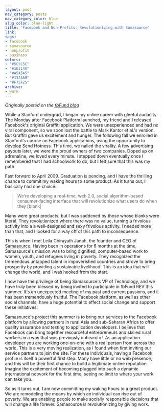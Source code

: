 ```yaml
---
layout: post
nav_category: posts
nav_category_color: blue
slug_color: blue-light
title: 'Facebook and Non-Profits: Revolutionizing with Samasource'
link:
tags:
- facebook
- samasource
- nonprofit
- business
colors:
- "#5C5C5C"
- "#1E314A"
- "#A5A5A5"
- "#132A60"
- "#F75F25"
archive:
- work
---
```


*Originally posted on the [fbFund blog](http://fbfund.com/facebook-and-non-profits-revolutionizing-with-samasource/)*

While a Stanford undergrad, I began my online career with gleeful audacity. The Monday after Facebook Platform launched, my friend and I released Facebook's original Graffiti application. We were unexperienced and had no viral component, so we soon lost the battle to Mark Kantor et al.'s version. But Graffiti gave us excitement and hunger. The following fall we enrolled in Stanford's course on Facebook applications, using the opportunity to develop Send Hotness. This time, we nailed the virality. A few advertising payouts later, we were the proud owners of two companies. Doped up on adrenaline, we loved every minute. I stepped down eventually once I remembered that I had schoolwork to do, but I felt sure that this was my path.

<!-- more -->

Fast forward to April 2009. Graduation is pending, and I have the thrilling chance to commit my waking hours to some product. As it turns out, I basically had one choice:

> We're developing a real-time, web 2.0, social algorithm-based consumer-facing interface that will revolutionize what users do when they [blank]

Many were great products, but I was saddened by those whose blanks were literal. They revolutionized where there was no value, turning a frivolous activity into a a well-designed and sexy frivolous activity. I needed more than that, and I looked for a way off of this path to inconsequence.

This is when I met Leila Chirayath Janah, the founder and CEO of [Samasource](https://www.samasource.org/). Having been in operations for 6 months at the time, Samasource's mission was to bring dignified, computer-based work to women, youth, and refugees living in poverty. They recognized the tremendous untapped talent in impoverished countries and strove to bring prosperity by providing a sustainable livelihood. This is an idea that will change the world, and I was hooked from the start.

I now have the privilege of being Samasource's VP of Technology, and we have truly been blessed by being invited to participate in fbFund REV this summer. It's an unexpected meeting of my past and current passions, and it has been tremendously fruitful. The Facebook platform, as well as other social channels, have a huge potential to effect social change and support these initiatives.

Samasource's project this summer is to bring our services to the Facebook platform by allowing partners in rural Asia and sub-Saharan Africa to offer quality assurance and testing to application developers. I believe that Facebook can bring together resourceful entrepreneurs and skilled rural workers in a way that was previously unheard of. As an application developer you are working one-on-one with a real person from across the world. This is a very moving realization, as I found when first inviting our service partners to join the site. For these individuals, having a Facebook profile is itself a powerful first step. Many have little or no web presence, and this will be their first chance to build a legitimate online reputation. Imagine the excitement of becoming plugged into such a dynamic international network for the first time, seeing no limit to where your work can take you.

So as it turns out, I am now committing my waking hours to a great product. We are remodeling the means by which an individual can rise out of poverty. We are enabling people to make socially responsible decisions that will change a life forever. Samasource is revolutionizing by giving work.
